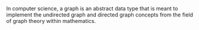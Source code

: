 In computer science, a graph is an abstract data type that is meant to implement the undirected graph and directed graph concepts from the field of graph theory within mathematics. 

